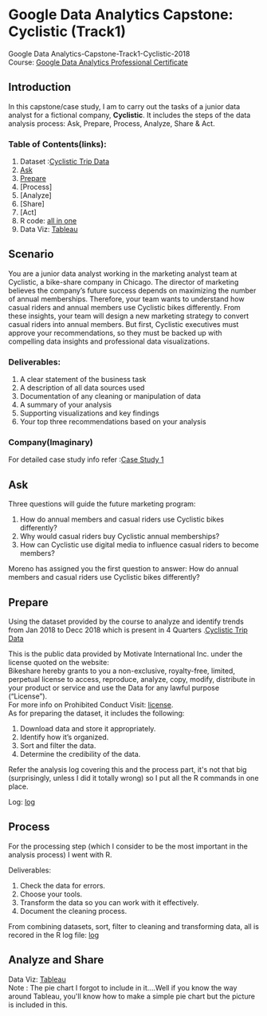 # Google Data Analytics Capstone: Cyclistic (Track1)
Google Data Analytics-Capstone-Track1-Cyclistic-2018  
Course: [Google Data Analytics Professional Certificate](https://www.coursera.org/professional-certificates/google-data-analytics)
## Introduction
In this capstone/case study, I am to carry out the tasks of a junior data analyst for a fictional company, **Cyclistic**. It includes  the steps of the data analysis process: Ask, Prepare, Process, Analyze, Share & Act. 

### Table of Contents(links):  
1. Dataset :[Cyclistic Trip Data](https://divvy-tripdata.s3.amazonaws.com/index.html)  
2. [Ask](#ask)  
3. [Prepare](#-prepare)  
4. [Process]  
5. [Analyze]  
6. [Share]  
7. [Act]
8. R code: [all in one]()
9. Data Viz: [Tableau](https://public.tableau.com/app/profile/shreeram.t/viz/cyclistic2018_v1/Dashboard1#1)

## Scenario
You are a junior data analyst working in the marketing analyst team at Cyclistic, a bike-share company in Chicago. The director of marketing believes the company’s future success depends on maximizing the number of annual memberships. Therefore, your team wants to understand how casual riders and annual members use Cyclistic bikes differently. From these insights, your team will design a new marketing strategy to convert casual riders into annual members. But first, Cyclistic executives must approve your recommendations, so they must be backed up with compelling data insights and professional data visualizations.

### Deliverables:
1. A clear statement of the business task
2. A description of all data sources used
3. Documentation of any cleaning or manipulation of data
4. A summary of your analysis
5. Supporting visualizations and key findings
6. Your top three recommendations based on your analysis

### Company(Imaginary)
For detailed case study info refer :[Case Study 1](https://d3c33hcgiwev3.cloudfront.net/ymogSWd_R2ujQawZle3_rQ_12891ea7af0a487bad109a95d513b2f1_DA-C8-Case-Study-1-PDF.pdf?Expires=1699747200&Signature=hDg18FlBQpI4be7eo-faIbX17w59Maz58vjxR~5hlRrazgGtbRGwHYrR3857St7WdVZTNkTCa5RnZLteMf8wmJOHUTmi~UXWWbPjAODw05QoJlWh5Y-F7K5uONCYiZywcqsqVAwh5hbwc~zeMYUfR9Z4Ogm5W6chOvAbJInn91o_&Key-Pair-Id=APKAJLTNE6QMUY6HBC5A)

## Ask
Three questions will guide the future marketing program:
1. How do annual members and casual riders use Cyclistic bikes differently?
2. Why would casual riders buy Cyclistic annual memberships?
3. How can Cyclistic use digital media to influence casual riders to become members?

Moreno has assigned you the first question to answer: How do annual members and casual riders use Cyclistic bikes differently?

## Prepare
Using the dataset provided by the course to analyze and identify trends from Jan 2018 to Decc 2018 which is present in 4 Quarters .[Cyclistic Trip Data](https://divvy-tripdata.s3.amazonaws.com/index.html)  

This is the public data provided by Motivate International Inc. under the license quoted on the website:  
Bikeshare hereby grants to you a non-exclusive, royalty-free, limited, perpetual license to access, reproduce, analyze, copy, modify, distribute in your product or service and use the Data for any lawful purpose (“License”).  
For more info on Prohibited Conduct Visit: [license](https://divvybikes.com/data-license-agreement).  
As for preparing the dataset, it includes the following:  
1. Download data and store it appropriately.
2. Identify how it’s organized.
3. Sort and filter the data.
4. Determine the credibility of the data.

Refer the analysis log covering this and the process part, it's not that big (surprisingly, unless I did it totally wrong) so I put all the R commands in one place.  

Log: [log](https://github.com/Ill-Omen0-0/GDA_Capstone/blob/main/analysis.R)
 

## Process
For the processing step (which I consider to be the most important in the analysis process) I went with R.

Deliverables:
1. Check the data for errors.
2. Choose your tools.
3. Transform the data so you can work with it effectively.
4. Document the cleaning process.

From combining datasets, sort, filter to cleaning and transforming data, all is recored in the R log file: [log](https://github.com/Ill-Omen0-0/GDA_Capstone/blob/main/analysis.R)

## Analyze and Share  

Data Viz: [Tableau](https://public.tableau.com/app/profile/shreeram.t/viz/cyclistic2018_v1/Dashboard1#1)  
Note : The pie chart I forgot to include in it....Well if you know the way around Tableau, you'll know how to make a simple pie chart but the picture is included in this.


